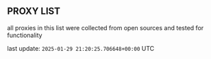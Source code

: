 ## PROXY LIST

all proxies in this list were collected from open sources and tested for functionality

last update: `2025-01-29 21:20:25.706648+00:00` UTC
